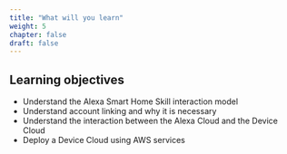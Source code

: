 ```yaml
---
title: "What will you learn"
weight: 5
chapter: false
draft: false
---
```



## Learning objectives

* Understand the Alexa Smart Home Skill interaction model
* Understand account linking and why it is necessary
* Understand the interaction between the Alexa Cloud and the Device Cloud
* Deploy a Device Cloud using AWS services

